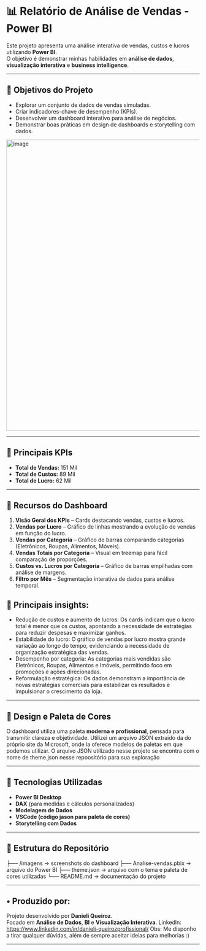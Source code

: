 # 📊 Relatório de Análise de Vendas - Power BI

Este projeto apresenta uma análise interativa de vendas, custos e lucros utilizando **Power BI**.  
O objetivo é demonstrar minhas habilidades em **análise de dados**, **visualização interativa** e **business intelligence**.

---

## 🔹 Objetivos do Projeto
- Explorar um conjunto de dados de vendas simuladas.
- Criar indicadores-chave de desempenho (KPIs).
- Desenvolver um dashboard interativo para análise de negócios.
- Demonstrar boas práticas em design de dashboards e storytelling com dados.

<img width="1319" height="759" alt="image" src="https://github.com/user-attachments/assets/35946999-7540-4175-b52c-5dc4c4223163" />



---

## 🔹 Principais KPIs
- **Total de Vendas:** 151 Mil  
- **Total de Custos:** 89 Mil  
- **Total de Lucro:** 62 Mil  

---

## 🔹 Recursos do Dashboard
1. **Visão Geral dos KPIs** – Cards destacando vendas, custos e lucros. 
2. **Vendas por Lucro** – Gráfico de linhas mostrando a evolução de vendas em função do lucro.  
3. **Vendas por Categoria** – Gráfico de barras comparando categorias (Eletrônicos, Roupas, Alimentos, Móveis).  
4. **Vendas Totais por Categoria** – Visual em treemap para fácil comparação de proporções.  
5. **Custos vs. Lucros por Categoria** – Gráfico de barras empilhadas com análise de margens.  
6. **Filtro por Mês** – Segmentação interativa de dados para análise temporal.

## 🔹 Principais insights:
- Redução de custos e aumento de lucros:
    Os cards indicam que o lucro total é menor que os custos, apontando a necessidade de estratégias para reduzir despesas e maximizar ganhos.
- Estabilidade do lucro:
    O gráfico de vendas por lucro mostra grande variação ao longo do tempo, evidenciando a necessidade de organização estratégica das vendas.
- Desempenho por categoria:
    As categorias mais vendidas são Eletrônicos, Roupas, Alimentos e Imóveis, permitindo foco em promoções e ações direcionadas.
- Reformulação estratégica:
    Os dados demonstram a importância de novas estratégias comerciais para estabilizar os resultados e impulsionar o crescimento da loja.
---

## 🔹 Design e Paleta de Cores
O dashboard utiliza uma paleta **moderna e profissional**, pensada para transmitir clareza e objetividade. Utilizei um arquivo JSON extraido da do próprio site da Microsoft, onde la oferece modelos de paletas em que podemos utilizar.
O arquivo JSON utilizado nesse projeto se encontra com o nome de theme.json nesse repoositório para sua exploração

---

## 🔹 Tecnologias Utilizadas
- **Power BI Desktop**
- **DAX** (para medidas e cálculos personalizados)
- **Modelagem de Dados**
- **VSCode (código jason para paleta de cores)**
- **Storytelling com Dados**

---

## 📂 Estrutura do Repositório
├── /imagens -> screenshots do dashboard
├── Analise-vendas.pbix -> arquivo do Power BI
├── theme.json -> arquivo com o tema e paleta de cores utilizadas
└── README.md -> documentação do projeto


---

## • Produzido por:
Projeto desenvolvido por **Danieli Queiroz**.  
Focado em **Análise de Dados**, **BI** e **Visualização Interativa**.
Linkedln: https://www.linkedin.com/in/danieli-queirozprofissional/
Obs: Me disponho a tirar qualquer dúvidas, além de sempre aceitar ideias para melhorias :)

---



